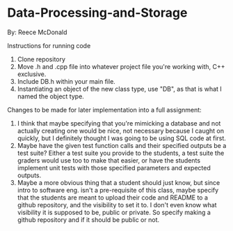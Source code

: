 # Data-Processing-and-Storage
By: Reece McDonald

Instructions for running code
1. Clone repository
2. Move .h and .cpp file into whatever project file you're working with, C++ exclusive.
3. Include DB.h within your main file.
4. Instantiating an object of the new class type, use "DB", as that is what I named the object type.

Changes to be made for later implementation into a full assignment:
1. I think that maybe specifying that you're mimicking a database and not actually creating one would be nice, not necessary because I caught on quickly, but I definitely thought I was going to be using SQL code at first.
2. Maybe have the given test function calls and their specified outputs be a test suite? Either a test suite you provide to the students, a test suite the graders would use too to make that easier, or have the students implement unit tests with those specified parameters and expected outputs.
3. Maybe a more obvious thing that a student should just know, but since intro to software eng. isn't a pre-requisite of this class, maybe specify that the students are meant to upload their code and README to a github repository, and the visibility to set it to. I don't even know what visibility it is supposed to be, public or private. So specify making a github repository and if it should be public or not.
